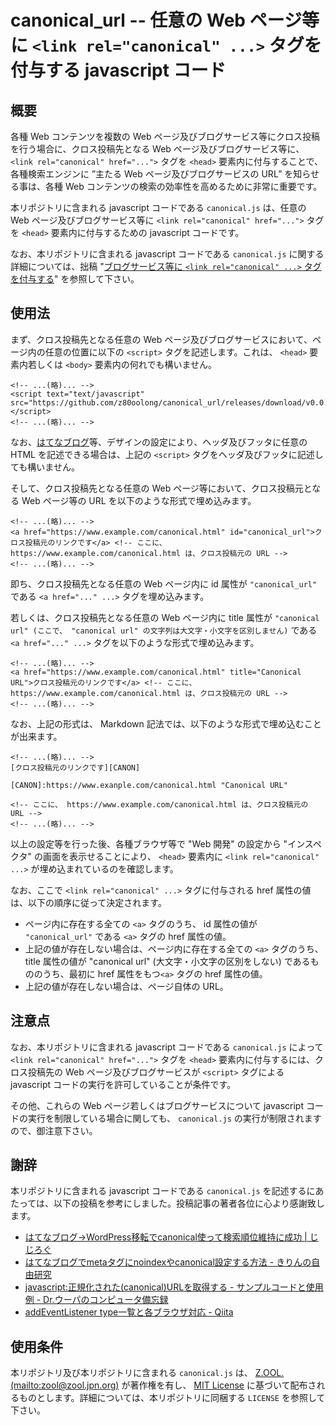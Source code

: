 # canonical_url -- 任意の Web ページ等に ```<link rel="canonical" ...>``` タグを付与する javascript コード

## 概要

各種 Web コンテンツを複数の Web ページ及びブログサービス等にクロス投稿を行う場合に、クロス投稿先となる Web ページ及びブログサービス等に、 ```<link rel="canonical" href="...">``` タグを ```<head>``` 要素内に付与することで、各種検索エンジンに ”主たる Web ページ及びブログサービスの URL” を知らせる事は、各種 Web コンテンツの検索の効率性を高めるために非常に重要です。

本リポジトリに含まれる javascript コードである ```canonical.js``` は、任意の Web ページ及びブログサービス等に ```<link rel="canonical" href="...">``` タグを ```<head>``` 要素内に付与するための javascript コードです。

なお、本リポジトリに含まれる javascript コードである ```canonical.js``` に関する詳細については、拙稿 "[ブログサービス等に ```<link rel="canonical" ...>``` タグを付与する][QRN1]" を参照して下さい。

## 使用法

まず、クロス投稿先となる任意の Web ページ及びブログサービスにおいて、ページ内の任意の位置に以下の ```<script>``` タグを記述します。これは、 ```<head>``` 要素内若しくは ```<body>``` 要素内の何れでも構いません。

```
<!-- ...(略)... -->
<script text="text/javascript" src="https://github.com/z80oolong/canonical_url/releases/download/v0.0.2/canonical.js"></script>
<!-- ...(略)... -->
```

なお、[はてなブログ][HATE]等、デザインの設定により、ヘッダ及びフッタに任意の HTML を記述できる場合は、上記の ```<script>``` タグをヘッダ及びフッタに記述しても構いません。

そして、クロス投稿先となる任意の Web ページ等において、クロス投稿元となる Web ページ等の URL を以下のような形式で埋め込みます。

```
<!-- ...(略)... -->
<a href="https://www.example.com/canonical.html" id="canonical_url">クロス投稿元のリンクです</a> <!-- ここに、 https://www.example.com/canonical.html は、クロス投稿元の URL -->
<!-- ...(略)... -->
```

即ち、クロス投稿先となる任意の Web ページ内に id 属性が ```"canonical_url"``` である ```<a href="..." ...>``` タグを埋め込みます。

若しくは、クロス投稿先となる任意の Web ページ内に title 属性が ```"canonical url" (ここで、 "canonical url" の文字列は大文字・小文字を区別しません)``` である ```<a href="..." ...>``` タグを以下のような形式で埋め込みます。

```
<!-- ...(略)... -->
<a href="https://www.example.com/canonical.html" title="Canonical URL">クロス投稿元のリンクです</a> <!-- ここに、 https://www.example.com/canonical.html は、クロス投稿元の URL -->
<!-- ...(略)... -->
```

なお、上記の形式は、 Markdown 記法では、以下のような形式で埋め込むことが出来ます。

```
<!-- ...(略)... -->
[クロス投稿元のリンクです][CANON]

[CANON]:https://www.exanple.com/canonical.html "Canonical URL"

<!-- ここに、 https://www.example.com/canonical.html は、クロス投稿元の URL -->
<!-- ...(略)... -->
```

以上の設定等を行った後、各種ブラウザ等で "Web 開発" の設定から "インスペクタ" の画面を表示せることにより、 ```<head>``` 要素内に ```<link rel="canonical" ...>``` が埋め込まれているのを確認します。

なお、ここで ```<link rel="canonical" ...>``` タグに付与される href 属性の値は、以下の順序に従って決定されます。

- ページ内に存在する全ての ```<a>``` タグのうち、 id 属性の値が ```"canonical_url"``` である ```<a>``` タグの href 属性の値。
- 上記の値が存在しない場合は、ページ内に存在する全ての ```<a>``` タグのうち、 title 属性の値が "canonical url" (大文字・小文字の区別をしない) であるもののうち、最初に href 属性をもつ```<a>``` タグの href 属性の値。
- 上記の値が存在しない場合は、ページ自体の URL。

## 注意点

なお、本リポジトリに含まれる javascript コードである ```canonical.js``` によって```<link rel="canonical" href="...">``` タグを ```<head>``` 要素内に付与するには、クロス投稿先の Web ページ及びブログサービスが ```<script>``` タグによる javascript コードの実行を許可していることが条件です。
 
その他、これらの Web ページ若しくはブログサービスについて javascript コードの実行を制限している場合に関しても、 ```canonical.js``` の実行が制限されますので、御注意下さい。

## 謝辞

本リポジトリに含まれる javascript コードである ```canonical.js``` を記述するにあたっては、以下の投稿を参考にしました。投稿記事の著者各位に心より感謝致します。

- [はてなブログ→WordPress移転でcanonical使って検索順位維持に成功 | じじろぐ][JIJI]
- [はてなブログでmetaタグにnoindexやcanonical設定する方法 - きりんの自由研究][KIRI]
- [javascript:正規化された(canonical)URLを取得する - サンプルコードと使用例 - Dr.ウーパのコンピュータ備忘録][UUPA]
- [addEventListener type一覧と各ブラウザ対応 - Qiita][MRPE]

## 使用条件

本リポジトリ及び本リポジトリに含まれる ```canonical.js``` は、 [Z.OOL. (mailto:zool@zool.jpn.org)][ZOOL] が著作権を有し、 [MIT License][MITL] に基づいて配布されるものとします。詳細については、本リポジトリに同梱する ```LICENSE``` を参照して下さい。

<!-- 外部リンク一覧 -->

[QRN1]:https://z80oolong.qrunch.io/entries/rTn7c3y1wYUbWOBU
[HATE]:https://hatenablog.com/
[JIJI]:http://asean-info.net/jijilog/17021401-hatenablog-wordpress-transfer/
[KIRI]:http://giraffyk1.hatenablog.com/entry/hatena-blog-force-meta-tag
[UUPA]:http://upa-pc.blogspot.com/2015/03/javascript-canonical-url-get.html?m=1
[MRPE]:https://qiita.com/mrpero/items/156968e3512d42fffc5e
[MITL]:https://opensource.org/licenses/MIT
[ZOOL]:http://zool.jpn.org/
